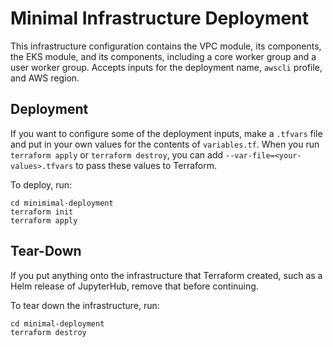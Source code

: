 # Minimal Infrastructure Deployment

This infrastructure configuration contains the VPC module, its components,
the EKS module, and its components, including a core worker group and a user
worker group. Accepts inputs for the deployment name, `awscli` profile, and
AWS region.

## Deployment

If you want to configure some of the deployment inputs, make a
`.tfvars` file and put in your own values for the contents of
`variables.tf`. When you run `terraform apply` or `terraform destroy`,
you can add `--var-file=<your-values>.tfvars` to pass these values
to Terraform.

To deploy, run:

```
cd minimimal-deployment
terraform init
terraform apply
```

## Tear-Down

If you put anything onto the infrastructure that Terraform created,
such as a Helm release of JupyterHub, remove that before continuing.

To tear down the infrastructure, run:

```
cd minimal-deployment
terraform destroy
```
